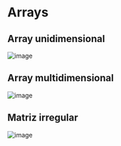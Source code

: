 # Arrays

## Array unidimensional

![image](https://github.com/profeMelola/Programacion-04-2023-24/assets/91023374/ad1a489e-14e0-4470-a43c-7abfbf070019)

## Array multidimensional

![image](https://github.com/profeMelola/Programacion-04-2023-24/assets/91023374/99acb097-354b-459f-ae17-1e33d2b6dc08)

## Matriz irregular

![image](https://github.com/profeMelola/Programacion-04-2023-24/assets/91023374/9bc6f863-aa76-4ae7-86eb-9c9ecbe46e91)

